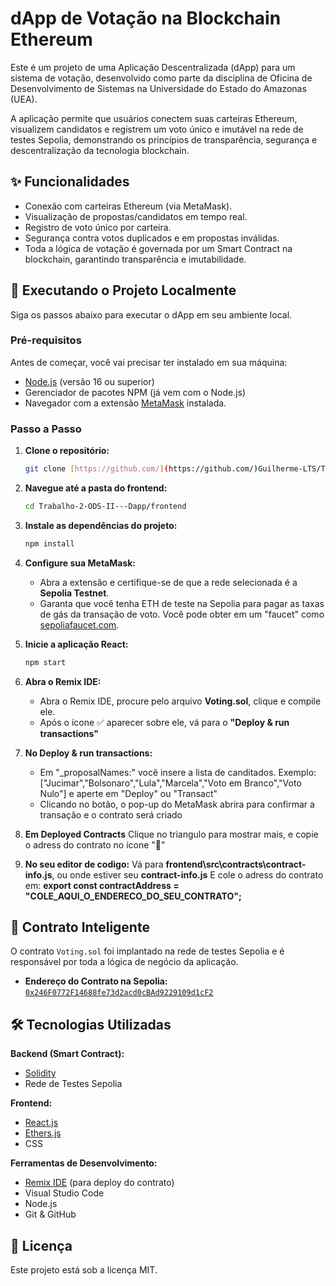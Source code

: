 # dApp de Votação na Blockchain Ethereum

Este é um projeto de uma Aplicação Descentralizada (dApp) para um sistema de votação, desenvolvido como parte da disciplina de Oficina de Desenvolvimento de Sistemas na Universidade do Estado do Amazonas (UEA).

A aplicação permite que usuários conectem suas carteiras Ethereum, visualizem candidatos e registrem um voto único e imutável na rede de testes Sepolia, demonstrando os princípios de transparência, segurança e descentralização da tecnologia blockchain.

## ✨ Funcionalidades

* Conexão com carteiras Ethereum (via MetaMask).
* Visualização de propostas/candidatos em tempo real.
* Registro de voto único por carteira.
* Segurança contra votos duplicados e em propostas inválidas.
* Toda a lógica de votação é governada por um Smart Contract na blockchain, garantindo transparência e imutabilidade.

## 🚀 Executando o Projeto Localmente

Siga os passos abaixo para executar o dApp em seu ambiente local.

### Pré-requisitos

Antes de começar, você vai precisar ter instalado em sua máquina:
* [Node.js](https://nodejs.org/) (versão 16 ou superior)
* Gerenciador de pacotes NPM (já vem com o Node.js)
* Navegador com a extensão [MetaMask](https://metamask.io/) instalada.

### Passo a Passo

1.  **Clone o repositório:**
    ```bash
    git clone [https://github.com/](https://github.com/)Guilherme-LTS/Trabalho-2-ODS-II---Dapp.git
    ```

2.  **Navegue até a pasta do frontend:**
    ```bash
    cd Trabalho-2-ODS-II---Dapp/frontend
    ```

3.  **Instale as dependências do projeto:**
    ```bash
    npm install
    ```

4.  **Configure sua MetaMask:**
    * Abra a extensão e certifique-se de que a rede selecionada é a **Sepolia Testnet**.
    * Garanta que você tenha ETH de teste na Sepolia para pagar as taxas de gás da transação de voto. Você pode obter em um "faucet" como [sepoliafaucet.com](https://sepoliafaucet.com/).

5.  **Inicie a aplicação React:**
    ```bash
    npm start
    ```

6.  **Abra o Remix IDE:**
    * Abra o Remix IDE, procure pelo arquivo **Voting.sol**, clique e compile ele.
    * Após o ícone ✅ aparecer sobre ele, vá para o **"Deploy & run transactions"**

7.  **No Deploy & run transactions:**
    * Em "_proposalNames:" você insere a lista de canditados. Exemplo: ["Jucimar","Bolsonaro","Lula","Marcela","Voto em Branco","Voto Nulo"] e aperte em "Deploy" ou "Transact"
    * Clicando no botão, o pop-up do MetaMask abrira para confirmar a transação e o contrato será criado

8.  **Em Deployed Contracts**
    Clique no triangulo para mostrar mais, e copie o adress do contrato no ícone "📄"

9.  **No seu editor de codigo:**
    Vá para **frontend\src\contracts\contract-info.js**, ou onde estiver seu **contract-info.js**
    E cole o adress do contrato em: **export const contractAddress = "COLE_AQUI_O_ENDERECO_DO_SEU_CONTRATO";**


## 📄 Contrato Inteligente

O contrato `Voting.sol` foi implantado na rede de testes Sepolia e é responsável por toda a lógica de negócio da aplicação.

* **Endereço do Contrato na Sepolia:**
    [`0x246F0772F14688fe73d2acd0cBAd9229109d1cF2`](0x246F0772F14688fe73d2acd0cBAd9229109d1cF2)

## 🛠️ Tecnologias Utilizadas

**Backend (Smart Contract):**
* [Solidity](https://soliditylang.org/)
* Rede de Testes Sepolia

**Frontend:**
* [React.js](https://reactjs.org/)
* [Ethers.js](https://ethers.io/)
* CSS

**Ferramentas de Desenvolvimento:**
* [Remix IDE](https://remix.ethereum.org/) (para deploy do contrato)
* Visual Studio Code
* Node.js
* Git & GitHub




<!--## 👨‍💻 Autor

Desenvolvido por:

* **Guilherme Lucas**-->

## 📝 Licença

Este projeto está sob a licença MIT.